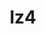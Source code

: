 ---
title: "lz4"
layout: cache
categories: [package, v0.18.1]
meta: {"versions": ["1.9.3"], "compilers": ["gcc@=7.3.1", "gcc@=7.5.0"], "oss": ["amzn2", "ubuntu18.04"], "platforms": ["linux"], "targets": ["aarch64", "graviton2", "x86_64", "x86_64_v3", "x86_64_v4"], "stacks": ["aws-ahug", "aws-ahug-aarch64", "aws-isc", "aws-isc-aarch64", "build_systems", "data-vis-sdk", "e4s", "radiuss", "root", "tutorial"], "num_specs": 5, "num_specs_by_stack": {"tutorial": 1, "root": 5, "data-vis-sdk": 1, "radiuss": 1, "e4s": 1, "build_systems": 1, "aws-ahug": 2, "aws-isc": 2, "aws-ahug-aarch64": 2, "aws-isc-aarch64": 2}}
spec_details: [{"hash": "fneymg5vs7rv4f7vnkmatafmlkmtkpjo", "compiler": "gcc@=7.5.0", "versions": ["1.9.3"], "os": "ubuntu18.04", "platform": "linux", "target": "x86_64", "variants": ["libs=shared,static"], "stacks": ["tutorial", "root", "data-vis-sdk", "radiuss", "e4s", "build_systems"], "size": "-", "tarball": "https://binaries.spack.io/releases/v0.18.1/build_cache/linux-ubuntu18.04-x86_64/gcc-7.5.0/lz4-1.9.3/linux-ubuntu18.04-x86_64-gcc-7.5.0-lz4-1.9.3-fneymg5vs7rv4f7vnkmatafmlkmtkpjo.spack"}, {"hash": "4buo3quthamsdaoruaju4hyk7dqkw53n", "compiler": "gcc@=7.3.1", "versions": ["1.9.3"], "os": "amzn2", "platform": "linux", "target": "x86_64_v3", "variants": ["libs=shared,static"], "stacks": ["root", "aws-ahug", "aws-isc"], "size": "-", "tarball": "https://binaries.spack.io/releases/v0.18.1/build_cache/linux-amzn2-x86_64_v3/gcc-7.3.1/lz4-1.9.3/linux-amzn2-x86_64_v3-gcc-7.3.1-lz4-1.9.3-4buo3quthamsdaoruaju4hyk7dqkw53n.spack"}, {"hash": "3i7iore765c4vkn7apwhq6xvwp56vrni", "compiler": "gcc@=7.3.1", "versions": ["1.9.3"], "os": "amzn2", "platform": "linux", "target": "aarch64", "variants": ["libs=shared,static"], "stacks": ["aws-ahug-aarch64", "aws-isc-aarch64", "root"], "size": "-", "tarball": "https://binaries.spack.io/releases/v0.18.1/build_cache/linux-amzn2-aarch64/gcc-7.3.1/lz4-1.9.3/linux-amzn2-aarch64-gcc-7.3.1-lz4-1.9.3-3i7iore765c4vkn7apwhq6xvwp56vrni.spack"}, {"hash": "tbqjknfcwa5iju6slingno2dtxbqyfnp", "compiler": "gcc@=7.3.1", "versions": ["1.9.3"], "os": "amzn2", "platform": "linux", "target": "x86_64_v4", "variants": ["libs=shared,static"], "stacks": ["root", "aws-ahug", "aws-isc"], "size": "-", "tarball": "https://binaries.spack.io/releases/v0.18.1/build_cache/linux-amzn2-x86_64_v4/gcc-7.3.1/lz4-1.9.3/linux-amzn2-x86_64_v4-gcc-7.3.1-lz4-1.9.3-tbqjknfcwa5iju6slingno2dtxbqyfnp.spack"}, {"hash": "7kd5ulqie4fzit4urwefibozk7h3cujg", "compiler": "gcc@=7.3.1", "versions": ["1.9.3"], "os": "amzn2", "platform": "linux", "target": "graviton2", "variants": ["libs=shared,static"], "stacks": ["aws-ahug-aarch64", "aws-isc-aarch64", "root"], "size": "-", "tarball": "https://binaries.spack.io/releases/v0.18.1/build_cache/linux-amzn2-graviton2/gcc-7.3.1/lz4-1.9.3/linux-amzn2-graviton2-gcc-7.3.1-lz4-1.9.3-7kd5ulqie4fzit4urwefibozk7h3cujg.spack"}]
---